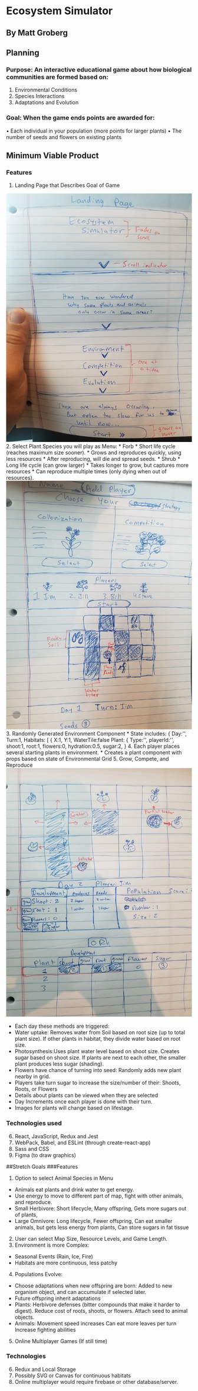 # Ecosystem Simulator

## By Matt Groberg

## Planning

### Purpose: An interactive educational game about how biological communities are formed based on: 
1. Environmental Conditions 
2. Species Interactions
3. Adaptations and Evolution

### Goal: When the game ends points are awarded for:
•	Each individual in your population (more points for larger plants)
•	The number of seeds and flowers on existing plants

## Minimum Viable Product
### Features
1.	Landing Page that Describes Goal of Game
<img src='src/img/sketches/landing.jpg'/>
2.	Select Plant Species you will play as Menu:
* Forb 
	* Short life cycle (reaches maximum size sooner).
	* Grows and reproduces quickly, using less resources
	* After reproducing, will die and spread seeds.
* Shrub 
	* Long life cycle (can grow larger)
	* Takes longer to grow, but captures more resources
	* Can reproduce multiple times (only dying when out of resources).
<img src='src/img/sketches/pre-game.jpg'/>
3. Randomly Generated Environment Component
* State includes: {
	Day:'',
	Turn:1,
	Habitats: [
	{
	X:1,
	Y:1,
	WaterTile:false
	Plant: 
	{
		Type:'',
		playerId:'',
		shoot:1,
		root:1,
		flowers:0,
		hydration:0.5,
		sugar:2,
	}
4.	Each player places several starting plants in environment. 
* Creates a plant component with props based on state of Environmental Grid 
5.	Grow, Compete, and Reproduce
<img src='src/img/sketches/game.jpg'/>

* Each day these methods are triggered:
* Water uptake: Removes water from Soil based on root size (up to total plant size). If other plants in habitat, they divide water based on root size.
* Photosynthesis:Uses plant water level based on shoot size. Creates sugar based on shoot size. If plants are next to each other, the smaller plant produces less sugar (shading).
* Flowers have chance of turning into seed: Randomly adds new plant nearby in grid.
*	Players take turn sugar to increase the size/number of their: Shoots, Roots, or Flowers
* Details about plants can be viewed when they are selected
* Day Increments once each player is done with their turn.
* Images for plants will change based on lifestage.

### Technologies used
6.	React, JavaScript, Redux and Jest
7.	WebPack, Babel, and ESLint (through create-react-app)
8.	Sass and CSS
9.	Figma (to draw graphics)

##Stretch Goals
###Features
1. Option to select Animal Species in Menu
* Animals eat plants and drink water to get energy.
* Use energy to move to different part of map, fight with other animals, and reproduce.
* Small Herbivore: Short lifecycle, Many offspring, Gets more sugars out of plants,
*	Large Omnivore: Long lifecycle, Fewer offspring,	Can eat smaller animals, but gets less energy from plants, Can store sugars in fat tissue
2.	User can select Map Size, Resource Levels, and Game Length.
3.	Environment is more Complex:
* Seasonal Events (Rain, Ice, Fire)
* Habitats are more continuous, less patchy
4.	Populations Evolve:
* Choose adaptations when new offspring are born: Added to new organism object, and can accumulate if selected later.
* Future offspring inherit adaptations
*	Plants:
Herbivore defenses (bitter compounds that make it harder to digest).
Reduce cost of roots, shoots, or flowers.
Attach seed to animal objects.
* Animals:
Movement speed increases
Can eat more leaves per turn
Increase fighting abilities
5.	Online Multiplayer Games (If still time)

### Technologies
6.	Redux and Local Storage
7.	Possibly SVG or Canvas for continuous habitats
8.	Online multiplayer would require firebase or other database/server.
